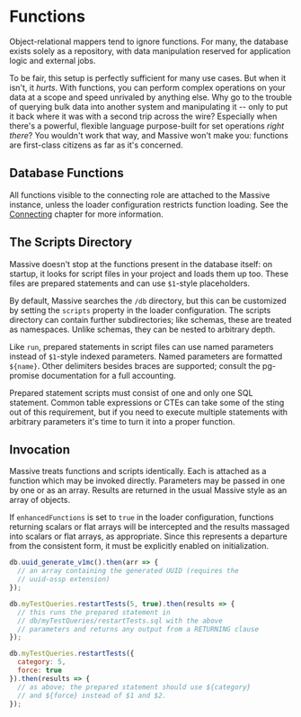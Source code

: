 # Functions

Object-relational mappers tend to ignore functions. For many, the database exists solely as a repository, with data manipulation reserved for application logic and external jobs.

To be fair, this setup is perfectly sufficient for many use cases. But when it isn't, it _hurts_. With functions, you can perform complex operations on your data at a scope and speed unrivaled by anything else. Why go to the trouble of querying bulk data into another system and manipulating it -- only to put it back where it was with a second trip across the wire? Especially when there's a powerful, flexible language purpose-built for set operations _right there_? You wouldn't work that way, and Massive won't make you: functions are first-class citizens as far as it's concerned.

## Database Functions

All functions visible to the connecting role are attached to the Massive instance, unless the loader configuration restricts function loading. See the [Connecting](connecting) chapter for more information.

## The Scripts Directory

Massive doesn't stop at the functions present in the database itself: on startup, it looks for script files in your project and loads them up too. These files are prepared statements and can use `$1`-style placeholders.

By default, Massive searches the `/db` directory, but this can be customized by setting the `scripts` property in the loader configuration. The scripts directory can contain further subdirectories; like schemas, these are treated as namespaces. Unlike schemas, they can be nested to arbitrary depth.

Like `run`, prepared statements in script files can use named parameters instead of `$1`-style indexed parameters. Named parameters are formatted `${name}`. Other delimiters besides braces are supported; consult the pg-promise documentation for a full accounting.

Prepared statement scripts must consist of one and only one SQL statement. Common table expressions or CTEs can take some of the sting out of this requirement, but if you need to execute multiple statements with arbitrary parameters it's time to turn it into a proper function.

## Invocation

Massive treats functions and scripts identically. Each is attached as a function which may be invoked directly. Parameters may be passed in one by one or as an array. Results are returned in the usual Massive style as an array of objects.

If `enhancedFunctions` is set to `true` in the loader configuration, functions returning scalars or flat arrays will be intercepted and the results massaged into scalars or flat arrays, as appropriate. Since this represents a departure from the consistent form, it must be explicitly enabled on initialization.

```javascript
db.uuid_generate_v1mc().then(arr => {
  // an array containing the generated UUID (requires the
  // uuid-ossp extension)
});

db.myTestQueries.restartTests(5, true).then(results => {
  // this runs the prepared statement in
  // db/myTestQueries/restartTests.sql with the above
  // parameters and returns any output from a RETURNING clause
});

db.myTestQueries.restartTests({
  category: 5,
  force: true
}).then(results => {
  // as above; the prepared statement should use ${category}
  // and ${force} instead of $1 and $2.
});
```
